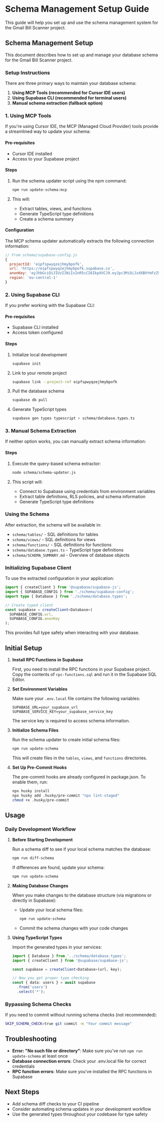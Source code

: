 # Schema Management Setup Guide

This guide will help you set up and use the schema management system for the Gmail Bill Scanner project.

## Schema Management Setup

This document describes how to set up and manage your database schema for the Gmail Bill Scanner project.

### Setup Instructions

There are three primary ways to maintain your database schema:

1. **Using MCP Tools (recommended for Cursor IDE users)**
2. **Using Supabase CLI (recommended for terminal users)**
3. **Manual schema extraction (fallback option)**

### 1. Using MCP Tools

If you're using Cursor IDE, the MCP (Managed Cloud Provider) tools provide a streamlined way to update your schema:

#### Pre-requisites
- Cursor IDE installed
- Access to your Supabase project

#### Steps
1. Run the schema updater script using the npm command:
   ```bash
   npm run update-schema:mcp
   ```

2. This will:
   - Extract tables, views, and functions
   - Generate TypeScript type definitions
   - Create a schema summary

#### Configuration
The MCP schema updater automatically extracts the following connection information:

```javascript
// From schema/supabase-config.js
{
  projectId: 'eipfspwyqzejhmybpofk',
  url: 'https://eipfspwyqzejhmybpofk.supabase.co',
  anonKey: 'eyJhbGciOiJIUzI1NiIsInR5cCI6IkpXVCJ9.eyJpc3MiOiJzdXBhYmFzZSIsInJlZiI6ImVpcGZzcHd5cXplamhteWJwb2ZrIiwicm9sZSI6ImFub24iLCJpYXQiOjE3NDMwNjgyOTgsImV4cCI6MjA1ODY0NDI5OH0.tKDn1KvM8hk-95DvuzuaG2wra__u2Jc3t5xK-FPutbs',
  region: 'eu-central-1'
}
```

### 2. Using Supabase CLI

If you prefer working with the Supabase CLI:

#### Pre-requisites
- Supabase CLI installed
- Access token configured

#### Steps
1. Initialize local development
   ```bash
   supabase init
   ```

2. Link to your remote project
   ```bash
   supabase link --project-ref eipfspwyqzejhmybpofk
   ```

3. Pull the database schema
   ```bash
   supabase db pull
   ```

4. Generate TypeScript types
   ```bash
   supabase gen types typescript > schema/database.types.ts
   ```

### 3. Manual Schema Extraction

If neither option works, you can manually extract schema information:

#### Steps
1. Execute the query-based schema extractor:
   ```bash
   node schema/schema-updater.js
   ```

2. This script will:
   - Connect to Supabase using credentials from environment variables
   - Extract table definitions, RLS policies, and schema information
   - Generate TypeScript type definitions

### Using the Schema

After extraction, the schema will be available in:

- `schema/tables/` - SQL definitions for tables
- `schema/views/` - SQL definitions for views
- `schema/functions/` - SQL definitions for functions
- `schema/database.types.ts` - TypeScript type definitions
- `schema/SCHEMA_SUMMARY.md` - Overview of database objects

### Initializing Supabase Client

To use the extracted configuration in your application:

```typescript
import { createClient } from '@supabase/supabase-js';
import { SUPABASE_CONFIG } from './schema/supabase-config';
import type { Database } from './schema/database.types';

// Create typed client
const supabase = createClient<Database>(
  SUPABASE_CONFIG.url,
  SUPABASE_CONFIG.anonKey
);
```

This provides full type safety when interacting with your database.

## Initial Setup

1. **Install RPC Functions in Supabase**

   First, you need to install the RPC functions in your Supabase project. Copy the contents of `rpc-functions.sql` and run it in the Supabase SQL Editor.

2. **Set Environment Variables**

   Make sure your `.env.local` file contains the following variables:
   
   ```
   SUPABASE_URL=your_supabase_url
   SUPABASE_SERVICE_KEY=your_supabase_service_key
   ```
   
   The service key is required to access schema information.

3. **Initialize Schema Files**

   Run the schema updater to create initial schema files:
   
   ```bash
   npm run update-schema
   ```
   
   This will create files in the `tables`, `views`, and `functions` directories.

4. **Set Up Pre-Commit Hooks**

   The pre-commit hooks are already configured in package.json. To enable them, run:
   
   ```bash
   npx husky install
   npx husky add .husky/pre-commit "npx lint-staged"
   chmod +x .husky/pre-commit
   ```

## Usage

### Daily Development Workflow

1. **Before Starting Development**
   
   Run a schema diff to see if your local schema matches the database:
   
   ```bash
   npm run diff-schema
   ```
   
   If differences are found, update your schema:
   
   ```bash
   npm run update-schema
   ```

2. **Making Database Changes**

   When you make changes to the database structure (via migrations or directly in Supabase):
   
   - Update your local schema files:
     ```bash
     npm run update-schema
     ```
   - Commit the schema changes with your code changes
   
3. **Using TypeScript Types**

   Import the generated types in your services:
   
   ```typescript
   import { Database } from '../schema/database.types';
   import { createClient } from '@supabase/supabase-js';
   
   const supabase = createClient<Database>(url, key);
   
   // Now you get proper type checking
   const { data: users } = await supabase
     .from('users')
     .select('*');
   ```

### Bypassing Schema Checks

If you need to commit without running schema checks (not recommended):

```bash
SKIP_SCHEMA_CHECK=true git commit -m "Your commit message"
```

## Troubleshooting

- **Error: "No such file or directory"**: Make sure you've run `npm run update-schema` at least once
- **Database connection errors**: Check your .env.local file for correct credentials
- **RPC function errors**: Make sure you've installed the RPC functions in Supabase

## Next Steps

- Add schema diff checks to your CI pipeline
- Consider automating schema updates in your development workflow
- Use the generated types throughout your codebase for type safety 